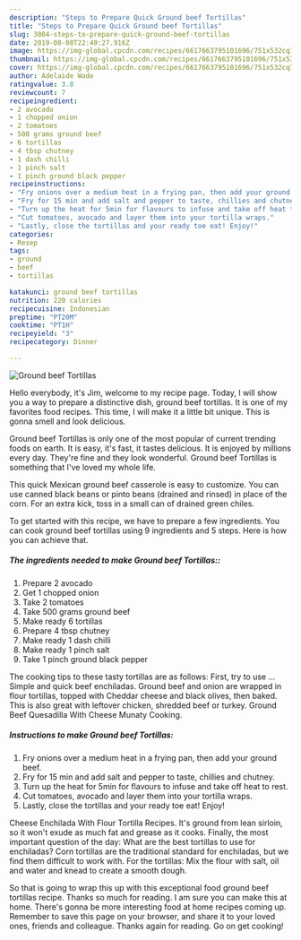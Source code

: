```yaml
---
description: "Steps to Prepare Quick Ground beef Tortillas"
title: "Steps to Prepare Quick Ground beef Tortillas"
slug: 3004-steps-to-prepare-quick-ground-beef-tortillas
date: 2019-08-08T22:49:27.916Z
image: https://img-global.cpcdn.com/recipes/6617663795101696/751x532cq70/ground-beef-tortillas-recipe-main-photo.jpg
thumbnail: https://img-global.cpcdn.com/recipes/6617663795101696/751x532cq70/ground-beef-tortillas-recipe-main-photo.jpg
cover: https://img-global.cpcdn.com/recipes/6617663795101696/751x532cq70/ground-beef-tortillas-recipe-main-photo.jpg
author: Adelaide Wade
ratingvalue: 3.8
reviewcount: 7
recipeingredient:
- 2 avocado
- 1 chopped onion
- 2 tomatoes
- 500 grams ground beef
- 6 tortillas
- 4 tbsp chutney
- 1 dash chilli
- 1 pinch salt
- 1 pinch ground black pepper
recipeinstructions:
- "Fry onions over a medium heat in a frying pan, then add your ground beef."
- "Fry for 15 min and add salt and pepper to taste, chillies and chutney."
- "Turn up the heat for 5min for flavours to infuse and take off heat to rest."
- "Cut tomatoes, avocado and layer them into your tortilla wraps."
- "Lastly, close the tortillas and your ready toe eat! Enjoy!"
categories:
- Resep
tags:
- ground
- beef
- tortillas

katakunci: ground beef tortillas
nutrition: 220 calories
recipecuisine: Indonesian
preptime: "PT20M"
cooktime: "PT1H"
recipeyield: "3"
recipecategory: Dinner

---
```



![Ground beef Tortillas](https://img-global.cpcdn.com/recipes/6617663795101696/751x532cq70/ground-beef-tortillas-recipe-main-photo.jpg)

Hello everybody, it's Jim, welcome to my recipe page. Today, I will show you a way to prepare a distinctive dish, ground beef tortillas. It is one of my favorites food recipes. This time, I will make it a little bit unique. This is gonna smell and look delicious.

Ground beef Tortillas is only one of the most popular of current trending foods on earth. It is easy, it's fast, it tastes delicious. It is enjoyed by millions every day. They're fine and they look wonderful. Ground beef Tortillas is something that I've loved my whole life.

This quick Mexican ground beef casserole is easy to customize. You can use canned black beans or pinto beans (drained and rinsed) in place of the corn. For an extra kick, toss in a small can of drained green chiles.


To get started with this recipe, we have to prepare a few ingredients. You can cook ground beef tortillas using 9 ingredients and 5 steps. Here is how you can achieve that.

##### The ingredients needed to make Ground beef Tortillas::

1. Prepare 2 avocado
1. Get 1 chopped onion
1. Take 2 tomatoes
1. Take 500 grams ground beef
1. Make ready 6 tortillas
1. Prepare 4 tbsp chutney
1. Make ready 1 dash chilli
1. Make ready 1 pinch salt
1. Take 1 pinch ground black pepper


The cooking tips to these tasty tortillas are as follows: First, try to use … Simple and quick beef enchiladas. Ground beef and onion are wrapped in flour tortillas, topped with Cheddar cheese and black olives, then baked. This is also great with leftover chicken, shredded beef or turkey. Ground Beef Quesadilla With Cheese Munaty Cooking. 

##### Instructions to make Ground beef Tortillas:

1. Fry onions over a medium heat in a frying pan, then add your ground beef.
1. Fry for 15 min and add salt and pepper to taste, chillies and chutney.
1. Turn up the heat for 5min for flavours to infuse and take off heat to rest.
1. Cut tomatoes, avocado and layer them into your tortilla wraps.
1. Lastly, close the tortillas and your ready toe eat! Enjoy!


Cheese Enchilada With Flour Tortilla Recipes. It&#39;s ground from lean sirloin, so it won&#39;t exude as much fat and grease as it cooks. Finally, the most important question of the day: What are the best tortillas to use for enchiladas? Corn tortillas are the traditional standard for enchiladas, but we find them difficult to work with. For the tortillas: Mix the flour with salt, oil and water and knead to create a smooth dough. 

So that is going to wrap this up with this exceptional food ground beef tortillas recipe. Thanks so much for reading. I am sure you can make this at home. There's gonna be more interesting food at home recipes coming up. Remember to save this page on your browser, and share it to your loved ones, friends and colleague. Thanks again for reading. Go on get cooking!
